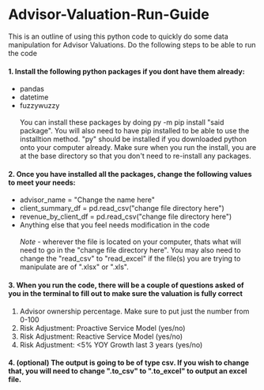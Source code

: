 # Advisor-Valuation-Run-Guide
This is an outline of using this python code to quickly do some data manipulation for Advisor Valuations. Do the following steps to be able to run the code
#### 1. Install the following python packages if you dont have them already:
  - pandas
  - datetime
  - fuzzywuzzy <br><br>
You can install these packages by doing py -m pip install "said package". You will also need to have pip installed to be able to use the installtion method. "py" should be
installed if you downloaded python onto your computer already. Make sure when you run the install, you are at the base directory so that you don't need to re-install any packages.
#### 2. Once you have installed all the packages, change the following values to meet your needs:
  - advisor_name = "Change the name here"
  - client_summary_df = pd.read_csv("change file directory here")
  - revenue_by_client_df = pd.read_csv("change file directory here") 
  - Anything else that you feel needs modification in the code
<br> <br>  *Note* - wherever the file is located on your computer, thats what will need to go in the "change file directory here". You may also need to change the "read_csv" to "read_excel"
if the file(s) you are trying to manipulate are of ".xlsx" or ".xls".
#### 3. When you run the code, there will be a couple of questions asked of you in the terminal to fill out to make sure the valuation is fully correct
  1. Advisor ownership percentage. Make sure to put just the number from 0-100
  2. Risk Adjustment: Proactive Service Model (yes/no)
  3. Risk Adjustment: Reactive Service Model (yes/no)
  4. Risk Adjustment: <5% YOY Growth last 3 years (yes/no)
#### 4. (optional) The output is going to be of type csv. If you wish to change that, you will need to change ".to_csv" to ".to_excel" to output an excel file.

